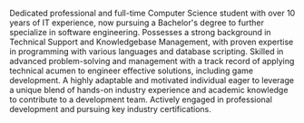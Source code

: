 Dedicated professional and full-time Computer Science student with over 10 years of IT experience, now pursuing a Bachelor's degree to 
further specialize in software engineering. Possesses a strong background in Technical Support and Knowledgebase Management, with 
proven expertise in programming with various languages and database scripting. Skilled in advanced problem-solving and management 
with a track record of applying technical acumen to engineer effective solutions, including game development. A highly adaptable and 
motivated individual eager to leverage a unique blend of hands-on industry experience and academic knowledge to contribute to a 
development team. Actively engaged in professional development and pursuing key industry certifications.
<!---
BryanBlaze00/BryanBlaze00 is a ✨ special ✨ repository because its `README.md` (this file) appears on your GitHub profile.
You can click the Preview link to take a look at your changes.
--->
